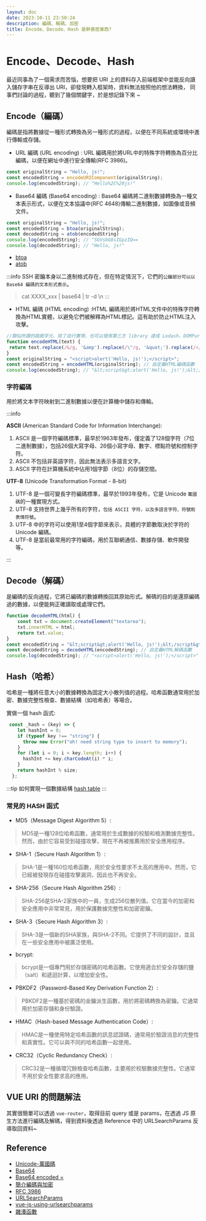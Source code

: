 ```yaml
---
layout: doc
date: 2023-10-11 23:50:24
description: 編碼、解碼、加密
title: Encode、Decode、Hash 是幹甚麼東西?
---
```


<PageInfo/> 

# Encode、Decode、Hash

最近同事為了一個需求而苦惱，想要把 URI 上的資料存入前端框架中並能反向讀入儲存字串在反導出 URI，卻發現轉入框架時，資料無法按照他的想法轉換，
同事們討論的過程，聽到了幾個關鍵字，於是想記錄下來 ~

## Encode（編碼）

編碼是指將數據從一種形式轉換為另一種形式的過程，以便在不同系統或環境中進行傳輸或存儲。

- URL 編碼 (URL encoding) : URL 編碼用於將URL中的特殊字符轉換為百分比編碼，以便在網址中進行安全傳輸(RFC 3986)。

```javascript
const originalString = "Hello, js!";
const encodedString = encodeURIComponent(originalString);
console.log(encodedString); // "Hello%2C%20js!"

```

- Base64 編碼 (Base64 encoding) : Base64 編碼將二進制數據轉換為一種文本表示形式，以便在文本協議中(RFC 4648)傳輸二進制數據，如圖像或音頻文件。

```javascript
const originalString = "Hello, js!";
const encodedString = btoa(originalString); 
const decodedString = atob(encodedString) 
console.log(encodedString); // "SGVsbG8sIGpzIQ==
console.log(decodedString); // "Hello, js!"

```

- [btoa](https://developer.mozilla.org/zh-CN/docs/Web/API/btoa)
- [atob](https://developer.mozilla.org/zh-CN/docs/Web/API/atob)

:::info
SSH 密鑰本身以二進制格式存在，但在特定情況下，它們的`公鑰部分可以以 Base64 編碼的文本形式表示`。
> cat XXXX_xxx | base64 | tr -d \\n 
:::

- HTML 編碼 (HTML encoding) :HTML 編碼用於將HTML文件中的特殊字符轉換為HTML實體，以避免它們被解釋為HTML標記。這有助於防止HTML注入攻擊。

```javascript
//類似所謂的跳脫字元、除了自行實現，也可以使用第三方 library 達成 Lodash、DOMPurify、he。
function encodeHTML(text) {
 return text.replace(/&/g, '&amp').replace(/\"/g, '&quot;').replace(/</g, '&lt;').replace(/>/g, '&gt;');
}
const originalString = "<script>alert('Hello, js!');</script>";
const encodedString = encodeHTML(originalString); // 自定義HTML編碼函數
console.log(encodedString); // "&lt;script&gt;alert('Hello, js!');&lt;/script&gt;"
```

### 字符編碼

用於將文本字符映射到二進制數據以便在計算機中儲存和傳輸。

:::info

**ASCII** (American Standard Code for Information Interchange):

1. ASCII 是一個字符編碼標準，最早於1963年發布，僅定義了128個字符（7位二進制數據），包括26個大寫字母、26個小寫字母、數字、標點符號和控制字符。
2. ASCII 不包括非英語字符，因此無法表示多語言文字。
3. ASCII 字符在計算機系統中佔用1個字節（8位）的存儲空間。

**UTF-8** (Unicode Transformation Format - 8-bit)

1. UTF-8 是一個可變長字符編碼標準，最早於1993年發布，它是 Unicode `萬國碼`的一種實現方式。
2. UTF-8 支持世界上幾乎所有的字符，`包括 ASCII 字符，以及多語言字符、符號和表情符號`。
3. UTF-8 中的字符可以使用1至4個字節來表示，具體的字節數取決於字符的 Unicode 編碼。
4. UTF-8 是當前最常用的字符編碼，用於互聯網通信、數據存儲、軟件開發等。

:::


## Decode（解碼）

是編碼的反向過程，它將已編碼的數據轉換回其原始形式。解碼的目的是還原編碼過的數據，以便能夠正確讀取或處理它們。

```javascript
function decodeHTML(html) {
    const txt = document.createElement("textarea");
    txt.innerHTML = html;
    return txt.value;
}
const encodedString = "&lt;script&gt;alert('Hello, js!');&lt;/script&gt;";
const decodedString = decodeHTML(encodedString); // 自定義HTML解碼函數
console.log(decodedString); // "<script>alert('Hello, js!');</script>"
```

## Hash（哈希）

哈希是一種將任意大小的數據轉換為固定大小散列值的過程。哈希函數通常用於加密、數據完整性檢查、數據結構（如哈希表）等場合。

實做一個 hash 函式:

```javascript
 const _hash = (key) => {
    let hashInt = 0;
    if (typeof key !== "string") {
      throw new Error("oh! need string type to insert to memory");
    }
    for (let i = 0; i < key.length; i++) {
      hashInt += key.charCodeAt(i) * i;
    }
    return hashInt % size;
  };

```

:::tip
如何實現一個數據結構 [hash table](https://codepen.io/eepson123tw/pen/dywGdRg)
:::

### 常見的 HASH 函式

- MD5（Message Digest Algorithm 5）:

 > MD5是一種128位哈希函數，通常用於生成數據的校驗和檢測數據完整性。然而，由於它容易受到碰撞攻擊，現在不再被推薦用於安全應用程序。

- SHA-1（Secure Hash Algorithm 1）:

> SHA-1是一種160位哈希函數，用於安全性要求不太高的應用中。然而，它已經被發現存在碰撞攻擊漏洞，因此也不再安全。

- SHA-256（Secure Hash Algorithm 256）:

> SHA-256是SHA-2家族中的一員，生成256位散列值。它在當今的加密和安全應用中非常常見，用於保護數據完整性和加密密鑰。

- SHA-3（Secure Hash Algorithm 3）:

> SHA-3是一個新的SHA家族，與SHA-2不同。它提供了不同的設計，並且在一些安全應用中被廣泛使用。

- bcrypt:

> bcrypt是一個專門用於存儲密碼的哈希函數。它使用適合於安全存儲的鹽（salt）和遞迴計算，以增加安全性。

- PBKDF2（Password-Based Key Derivation Function 2）:

> PBKDF2是一種基於密碼的金鑰派生函數，用於將密碼轉換為密鑰。它通常用於加密存儲和身份驗證。

- HMAC（Hash-based Message Authentication Code）:

> HMAC是一種使用特定哈希函數的訊息認證碼，通常用於驗證消息的完整性和真實性。它可以與不同的哈希函數一起使用。

- CRC32（Cyclic Redundancy Check）:

> CRC32是一種循環冗餘檢查哈希函數，主要用於校驗數據完整性。它通常不用於安全性要求高的應用。


## VUE URI 的問題解法

其實很簡單可以透過 `vue-router`，取得目前 query 或是 params，在透過 JS 原生方法進行編碼及解碼，得到資料後透過 Reference 中的 URLSearchParams 反導取回資料~

## Reference

- [Unicode-萬國碼](https://zh.wikipedia.org/zh-tw/Unicode)
- [Base64](https://www.redhat.com/sysadmin/base64-encoding)
- [Base64 encoded =](https://stackoverflow.com/questions/6916805/why-does-a-base64-encoded-string-have-an-sign-at-the-end)
- [簡介編碼與加密](https://mileschou.me/ironman/11th/authentication/day08/)
- [RFC 3986](https://datatracker.ietf.org/doc/html/rfc3986#section-2.1)
- [URLSearchParams](https://developer.mozilla.org/en-US/docs/Web/API/URLSearchParams)
- [vue-js-using-urlsearchparams](https://stackoverflow.com/questions/74230976/vue-js-using-urlsearchparams-is-showing-me-error)
- [雜湊函數](https://zh.wikipedia.org/zh-tw/%E6%95%A3%E5%88%97%E5%87%BD%E6%95%B8)


<GitTalk/>
